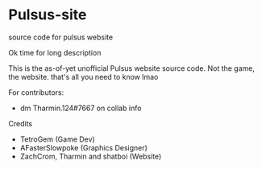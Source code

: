 # Pulsus-site
source code for pulsus website

Ok time for long description

This is the as-of-yet unofficial Pulsus website source code. Not the game, the website. 
that's all you need to know lmao

For contributors:
- dm Tharmin.124#7667 on collab info

Credits
- TetroGem (Game Dev)
- AFasterSlowpoke (Graphics Designer)
- ZachCrom, Tharmin and shatboi (Website)